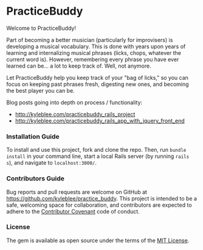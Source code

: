 # PracticeBuddy

Welcome to PracticeBuddy!

Part of becoming a better musician (particularly for improvisers) is developing a musical vocabulary. This is done with years upon years of learning and internalizing musical phrases (licks, chops, whatever the current word is). However, remembering every phrase you have ever learned can be... a lot to keep track of. Well, not anymore.

Let PracticeBuddy help you keep track of your "bag of licks," so you can focus on keeping past phrases fresh, digesting new ones, and becoming the best player you can be.

Blog posts going into depth on process / functionality:
- http://kyleblee.com/practicebuddy_rails_project
- http://kyleblee.com/practicebuddy_rails_app_with_jquery_front_end

### Installation Guide

To install and use this project, fork and clone the repo. Then, run `bundle install` in your command line,
start a local Rails server (by running `rails s`), and navigate to `localhost:3000/`.

### Contributors Guide

Bug reports and pull requests are welcome on GitHub at https://github.com/kyleblee/practice_buddy. This project is intended to be a safe, welcoming space for collaboration, and contributors are expected to adhere to the [Contributor Covenant](http://contributor-covenant.org) code of conduct.

### License

The gem is available as open source under the terms of the [MIT License](http://opensource.org/licenses/MIT).
